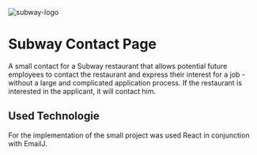 ![subway-logo](https://user-images.githubusercontent.com/47108541/182337793-7af42e59-75e7-459b-9d00-0c982c8d6bf7.png)

# Subway Contact Page

A small contact for a Subway restaurant that allows potential future employees to contact the restaurant and express their interest for a job - without a large and complicated application process. If the restaurant is interested in the applicant, it will contact him.


## Used Technologie

For the implementation of the small project was used React in conjunction with EmailJ.
